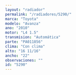 ```yaml
---
layout: "radiador"
permalink: "/radiadores/5290/"
marca: "Toyota"
modelo: "Avanza"
ano: "2010"
motor: "L4 1.5"
transmision: "Automática"
parte: "PA011856"
clima: "Con clima"
alto: "16 11/16"
ancho: "22"
observaciones: ""
id: "5290"
---
```


